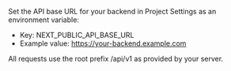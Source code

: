 Set the API base URL for your backend in Project Settings as an environment variable:

- Key: NEXT_PUBLIC_API_BASE_URL
- Example value: https://your-backend.example.com

All requests use the root prefix /api/v1 as provided by your server.
